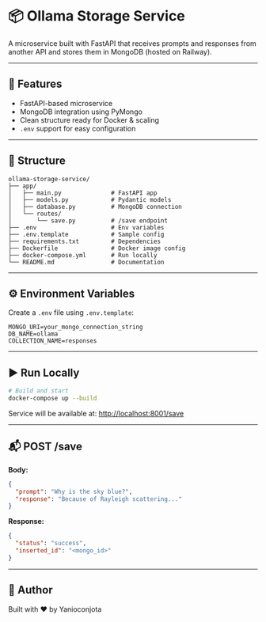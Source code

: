 # 📦 Ollama Storage Service

A microservice built with FastAPI that receives prompts and responses from another API and stores them in MongoDB (hosted on Railway).

---

## 🚀 Features
- FastAPI-based microservice
- MongoDB integration using PyMongo
- Clean structure ready for Docker & scaling
- `.env` support for easy configuration

---

## 📁 Structure
```
ollama-storage-service/
├── app/
│   ├── main.py              # FastAPI app
│   ├── models.py            # Pydantic models
│   ├── database.py          # MongoDB connection
│   └── routes/
│       └── save.py          # /save endpoint
├── .env                     # Env variables
├── .env.template            # Sample config
├── requirements.txt         # Dependencies
├── Dockerfile               # Docker image config
├── docker-compose.yml       # Run locally
└── README.md                # Documentation
```

---

## ⚙️ Environment Variables
Create a `.env` file using `.env.template`:

```env
MONGO_URI=your_mongo_connection_string
DB_NAME=ollama
COLLECTION_NAME=responses
```

---

## ▶️ Run Locally
```bash
# Build and start
docker-compose up --build
```

Service will be available at: [http://localhost:8001/save](http://localhost:8001/save)

---

## 📬 POST /save
**Body:**
```json
{
  "prompt": "Why is the sky blue?",
  "response": "Because of Rayleigh scattering..."
}
```

**Response:**
```json
{
  "status": "success",
  "inserted_id": "<mongo_id>"
}
```

---

## 🧠 Author
Built with ❤️ by Yanioconjota